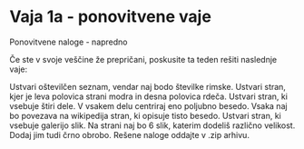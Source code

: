 # Vaja 1a - ponovitvene vaje
Ponovitvene naloge - napredno

Če ste v svoje veščine že prepričani, poskusite ta teden rešiti naslednje vaje:

Ustvari oštevilčen seznam, vendar naj bodo številke rimske.
Ustvari stran, kjer je leva polovica strani modra in desna polovica rdeča.
Ustvari stran, ki vsebuje štiri dele. V vsakem delu centriraj eno poljubno besedo. Vsaka naj bo povezava na wikipedija stran, ki opisuje tisto besedo.
Ustvari stran, ki vsebuje galerijo slik. Na strani naj bo 6 slik, katerim dodeliš različno velikost. Dodaj jim tudi črno obrobo.
Rešene naloge oddajte v .zip arhivu.